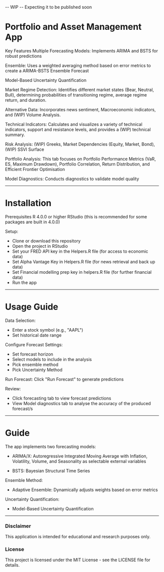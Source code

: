 -- WIP --
Expecting it to be published soon

# Portfolio and Asset Management App

Key Features
Multiple Forecasting Models: Implements ARIMA and BSTS for robust predictions

Ensemble: Uses a weighted averaging method based on error metrics to create a ARIMA-BSTS Ensemble Forecast

Model-Based Uncertainty Quantification

Market Regime Detection: Identifies different market states (Bear, Neutral, Bull), determining probabilities of transitioning regime, average regime return, and duration. 

Alternative Data: Incorporates news sentiment, Macroeconomic indicators, and (WIP) Volume Analysis.

Technical Indicators: Calculates and visualizes a variety of technical indicators, support and resistance levels, and provides a (WIP) technical summary.

Risk Analysis: (WIP) Greeks, Market Dependencies (Equity, Market, Bond), (WIP) SSVI Surface

Portfolio Analysis: This tab focuses on Portfolio Performance Metrics (VaR, ES, Maximum Drawdown), Portfolio Correlation, Return Distribution, and Efficient Frontier Optimisation

Model Diagnostics: Conducts diagnostics to validate model quality

------------------------------------------------------------------------------------------------------------------------------------------------------------

# Installation
Prerequisites
R 4.0.0 or higher RStudio (this is recommended for some packages are built in 4.0.0)

Setup:
- Clone or download this repository
- Open the project in RStudio
- Set your FRED API key in the Helpers.R file (for access to economic data)
- Set Alpha Vantage Key in Helpers.R file (for news retrieval and back up data)
- Set Financial modelling prep key in helpers.R file (for further financial data)
- Run the app

------------------------------------------------------------------------------------------------------------------------------------------------------------
  
# Usage Guide

Data Selection:
- Enter a stock symbol (e.g., "AAPL")
- Set historical date range
  
Configure Forecast Settings:
- Set forecast horizon
- Select models to include in the analysis
- Pick ensemble method
- Pick Uncertainty Method

  
Run Forecast:
Click "Run Forecast" to generate predictions

Review:
- Click forecasting tab to view forecast predictions
- View Model diagnostics tab to analyse the accuracy of the produced forecast/s

------------------------------------------------------------------------------------------------------------------------------------------------------------

# Guide

The app implements two forecasting models:

- ARIMA/X: Autoregressive Integrated Moving Average with Inflation, Volatility, Volume, and Seasonality as selectable external variables

- BSTS: Bayesian Structural Time Series

Ensemble Method:

- Adaptive Ensemble: Dynamically adjusts weights based on error metrics

Uncertainty Quantification: 

- Model-Based Uncertainty Quantification

------------------------------------------------------------------------------------------------------------------------------------------------------------

### Disclaimer
This application is intended for educational and research purposes only. 

### License
This project is licensed under the MIT License - see the LICENSE file for details.
